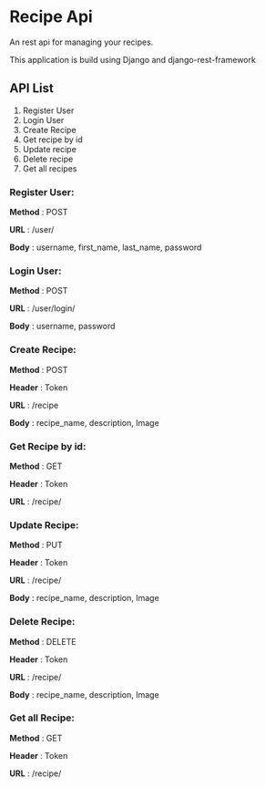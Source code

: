 # Recipe Api

An rest api for managing your recipes. 


This application is build using Django and django-rest-framework

## API List
1) Register User
2) Login User
3) Create Recipe
4) Get recipe by id
5) Update recipe
6) Delete recipe
7) Get all recipes







### Register User: 

**Method** : POST

**URL** : /user/

**Body** : username, first_name, last_name, password



### Login User: 

**Method** : POST

**URL** : /user/login/

**Body** : username, password



### Create Recipe: 

**Method** : POST

**Header** : Token

**URL** : /recipe

**Body** : recipe_name, description, Image


### Get Recipe by id: 

**Method** : GET

**Header** : Token

**URL** : /recipe/<id>


### Update Recipe: 

**Method** : PUT

**Header** : Token

**URL** : /recipe/<id>

**Body** : recipe_name, description, Image


### Delete Recipe: 

**Method** : DELETE

**Header** : Token

**URL** : /recipe/<id>

**Body** : recipe_name, description, Image



### Get all Recipe: 

**Method** : GET

**Header** : Token

**URL** : /recipe/
